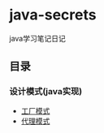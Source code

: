 # java-secrets
java学习笔记日记
## 目录

### 设计模式(java实现)
* [工厂模式](design-pattern/factory.md)
* [代理模式](design-pattern/proxy.md)
